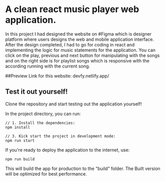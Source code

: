 # A clean react music player web application.
In this project I had designed the website on #Figma which is designer platform where users designs the web and mobile application interface.
After the design completed, I had to go for coding in react and implementing the logic for music statements for the application. You can click on the play, previous and next button for manipulating with the songs and on the right side is for playlist songs which is responsive with the according running with the current song.

##Preview Link for this website:
devfy.netlify.app/

## Test it out yourself!

Clone the repository and start testing out the application yourself!

In the project directory, you can run:

```
// 1. Install the dependencies:
npm install

// 3. Kick start the project in development mode:
npm run start
```

If you're ready to deploy the application to the internet, use:

```
npm run build
```

This will build the app for production to the "build" folder. The Built version will be optimized for best performance.
